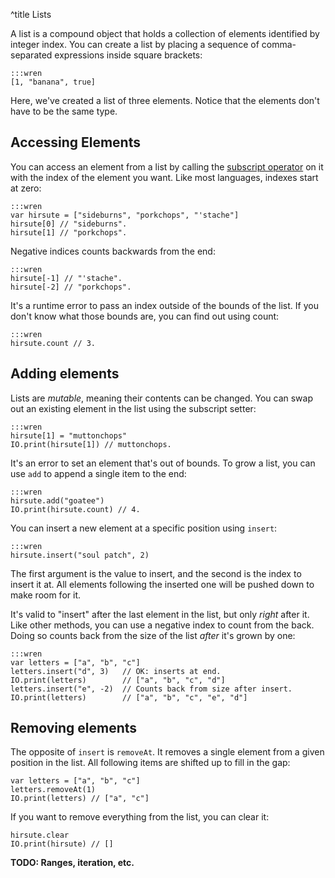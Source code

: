 ^title Lists

A list is a compound object that holds a collection of elements identified by integer index. You can create a list by placing a sequence of comma-separated expressions inside square brackets:

    :::wren
    [1, "banana", true]

Here, we've created a list of three elements. Notice that the elements don't have to be the same type.

## Accessing Elements

You can access an element from a list by calling the [subscript operator](method-calls.html#subscript-operators) on it with the index of the element you want. Like most languages, indexes start at zero:

    :::wren
    var hirsute = ["sideburns", "porkchops", "'stache"]
    hirsute[0] // "sideburns".
    hirsute[1] // "porkchops".

Negative indices counts backwards from the end:

    :::wren
    hirsute[-1] // "'stache".
    hirsute[-2] // "porkchops".

It's a runtime error to pass an index outside of the bounds of the list. If you don't know what those bounds are, you can find out using count:

    :::wren
    hirsute.count // 3.

## Adding elements

Lists are *mutable*, meaning their contents can be changed. You can swap out an existing element in the list using the subscript setter:

    :::wren
    hirsute[1] = "muttonchops"
    IO.print(hirsute[1]) // muttonchops.

It's an error to set an element that's out of bounds. To grow a list, you can use `add` to append a single item to the end:

    :::wren
    hirsute.add("goatee")
    IO.print(hirsute.count) // 4.

You can insert a new element at a specific position using `insert`:

    :::wren
    hirsute.insert("soul patch", 2)

The first argument is the value to insert, and the second is the index to insert it at. All elements following the inserted one will be pushed down to make room for it.

It's valid to "insert" after the last element in the list, but only *right* after it. Like other methods, you can use a negative index to count from the back. Doing so counts back from the size of the list *after* it's grown by one:

    :::wren
    var letters = ["a", "b", "c"]
    letters.insert("d", 3)   // OK: inserts at end.
    IO.print(letters)        // ["a", "b", "c", "d"]
    letters.insert("e", -2)  // Counts back from size after insert.
    IO.print(letters)        // ["a", "b", "c", "e", "d"]

## Removing elements

The opposite of `insert` is `removeAt`. It removes a single element from a given position in the list. All following items are shifted up to fill in the gap:

    var letters = ["a", "b", "c"]
    letters.removeAt(1)
    IO.print(letters) // ["a", "c"]

If you want to remove everything from the list, you can clear it:

    hirsute.clear
    IO.print(hirsute) // []

**TODO: Ranges, iteration, etc.**
